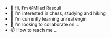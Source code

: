 - 👋 Hi, I’m @Milad Rasouli
- 👀 I’m interested in chess, studying and hiking
- 🌱 I’m currently learning unreal engin
- 💞️ I’m looking to collaborate on ...
- 📫 How to reach me ...

<!---
Milad75Rasouli/Milad75Rasouli is a ✨ special ✨ repository because its `README.md` (this file) appears on your GitHub profile.
You can click the Preview link to take a look at your changes.
--->
